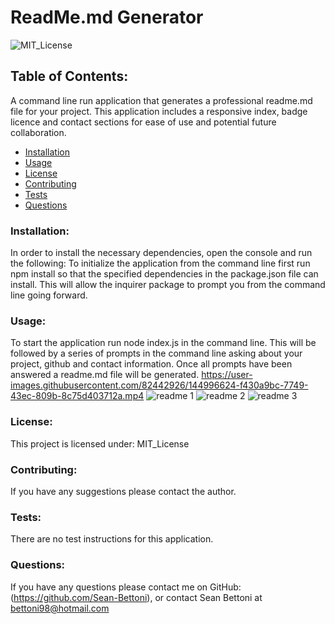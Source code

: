 
  # ReadMe.md Generator

  ![MIT_License](https://img.shields.io/badge/MIT_License-License-purple)
  ## Table of Contents:
  A command line run application that generates a professional readme.md file for your project. This application includes a responsive index, badge licence and contact sections for ease of use and potential future collaboration.
  * [Installation](#install)
  * [Usage](#usage)
  * [License](#license)
  * [Contributing](#contribute)
  * [Tests](#tests)
  * [Questions](#questions)
  ### Installation:
  In order to install the necessary dependencies, open the console and run the following:
  To initialize the application from the command line first run npm install so that the specified dependencies in the package.json file can install. This will allow the inquirer package to prompt you from the command line going forward.
  ### Usage:
  To start the application run node index.js in the command line. This will be followed by a series of prompts in the command line asking about your project, github and contact information. Once all prompts have been answered a readme.md file will be generated.
 https://user-images.githubusercontent.com/82442926/144996624-f430a9bc-7749-43ec-809b-8c75d403712a.mp4
![readme 1](https://user-images.githubusercontent.com/82442926/144994068-7a5ac804-151d-4e8f-9780-261fc01aded2.png)
![readme 2](https://user-images.githubusercontent.com/82442926/144994093-c19fbc24-f000-4844-b2d2-23d94ee3c7e1.png)
![readme 3](https://user-images.githubusercontent.com/82442926/144994106-18f9448d-1942-4980-a940-e6902647e9de.png)

  ### License:
  This project is licensed under:
  MIT_License
  ### Contributing:
  If you have any suggestions please contact the author.
  ### Tests:
  There are no test instructions for this application.
  ### Questions:
  If you have any questions please contact me on GitHub:
  (https://github.com/Sean-Bettoni), or contact Sean Bettoni at bettoni98@hotmail.com
  
